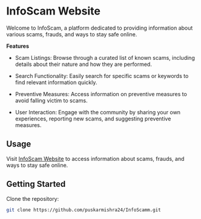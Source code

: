 # InfoScam Website

Welcome to InfoScam, a platform dedicated to providing information about various scams, frauds, and ways to stay safe online.

**Features**

- Scam Listings: Browse through a curated list of known scams, including details about their nature and how they are performed.

- Search Functionality: Easily search for specific scams or keywords to find relevant information quickly.

- Preventive Measures: Access information on preventive measures to avoid falling victim to scams.

- User Interaction: Engage with the community by sharing your own experiences, reporting new scams, and suggesting preventive measures.

## Usage

Visit [InfoScam Website](https://holophytic-frequenc.000webhostapp.com/) to access information about scams, frauds, and ways to stay safe online.

## Getting Started

Clone the repository:
```bash
git clone https://github.com/puskarmishra24/InfoScamm.git
